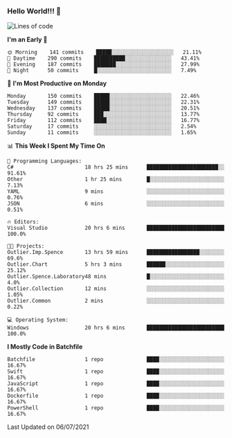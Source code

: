 ### Hello World!!! 👋

<!--
**kekotek/kekotek** is a ✨ _special_ ✨ repository because its `README.md` (this file) appears on your GitHub profile.

Here are some ideas to get you started:

- 🔭 I’m currently working on ...
- 🌱 I’m currently learning ...
- 👯 I’m looking to collaborate on ...
- 🤔 I’m looking for help with ...
- 💬 Ask me about ...
- 📫 How to reach me: ...
- 😄 Pronouns: ...
- ⚡ Fun fact: ...
-->

<!--START_SECTION:waka-->
![Lines of code](https://img.shields.io/badge/From%20Hello%20World%20I%27ve%20Written-18753%20lines%20of%20code-blue)

**I'm an Early 🐤** 

```text
🌞 Morning    141 commits    █████░░░░░░░░░░░░░░░░░░░░   21.11% 
🌆 Daytime    290 commits    ██████████░░░░░░░░░░░░░░░   43.41% 
🌃 Evening    187 commits    ███████░░░░░░░░░░░░░░░░░░   27.99% 
🌙 Night      50 commits     █░░░░░░░░░░░░░░░░░░░░░░░░   7.49%

```
📅 **I'm Most Productive on Monday** 

```text
Monday       150 commits    █████░░░░░░░░░░░░░░░░░░░░   22.46% 
Tuesday      149 commits    █████░░░░░░░░░░░░░░░░░░░░   22.31% 
Wednesday    137 commits    █████░░░░░░░░░░░░░░░░░░░░   20.51% 
Thursday     92 commits     ███░░░░░░░░░░░░░░░░░░░░░░   13.77% 
Friday       112 commits    ████░░░░░░░░░░░░░░░░░░░░░   16.77% 
Saturday     17 commits     ░░░░░░░░░░░░░░░░░░░░░░░░░   2.54% 
Sunday       11 commits     ░░░░░░░░░░░░░░░░░░░░░░░░░   1.65%

```


📊 **This Week I Spent My Time On** 

```text
💬 Programming Languages: 
C#                       18 hrs 25 mins      ███████████████████████░░   91.61% 
Other                    1 hr 25 mins        █░░░░░░░░░░░░░░░░░░░░░░░░   7.13% 
YAML                     9 mins              ░░░░░░░░░░░░░░░░░░░░░░░░░   0.76% 
JSON                     6 mins              ░░░░░░░░░░░░░░░░░░░░░░░░░   0.51%

🔥 Editors: 
Visual Studio            20 hrs 6 mins       █████████████████████████   100.0%

🐱‍💻 Projects: 
Outlier.Imp.Spence       13 hrs 59 mins      █████████████████░░░░░░░░   69.6% 
Outlier.Chart            5 hrs 3 mins        ██████░░░░░░░░░░░░░░░░░░░   25.12% 
Outlier.Spence.Laboratory48 mins             █░░░░░░░░░░░░░░░░░░░░░░░░   4.0% 
Outlier.Collection       12 mins             ░░░░░░░░░░░░░░░░░░░░░░░░░   1.05% 
Outlier.Common           2 mins              ░░░░░░░░░░░░░░░░░░░░░░░░░   0.22%

💻 Operating System: 
Windows                  20 hrs 6 mins       █████████████████████████   100.0%

```

**I Mostly Code in Batchfile** 

```text
Batchfile                1 repo              ████░░░░░░░░░░░░░░░░░░░░░   16.67% 
Swift                    1 repo              ████░░░░░░░░░░░░░░░░░░░░░   16.67% 
JavaScript               1 repo              ████░░░░░░░░░░░░░░░░░░░░░   16.67% 
Dockerfile               1 repo              ████░░░░░░░░░░░░░░░░░░░░░   16.67% 
PowerShell               1 repo              ████░░░░░░░░░░░░░░░░░░░░░   16.67%

```



 Last Updated on 06/07/2021
<!--END_SECTION:waka-->
